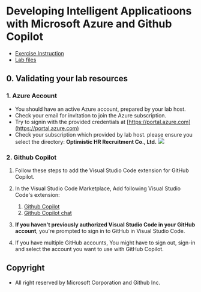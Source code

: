 
# Developing Intelligent Applicatioons with Microsoft Azure and Github Copilot


- [Exercise Instruction](./Exercises/README.md)
- [Lab files](./Allfiles/Labs/)

## 0. Validating your lab resources

### 1. Azure Account
   - You should have an active Azure account, prepared by your lab host. 
   - Check your email for invitation to join the Azure subscription.
   - Try to signin with the provided credentials at [https://portal.azure.com](https://portal.azure.com)
   - Check your subscription which provided by lab host. please ensure you select the directory: **Optimistic HR Recruitment Co., Ltd.**
        ![](./media/azure-sub-check.png)

### 2. Github Copilot 

1. Follow these steps to add the Visual Studio Code extension for GitHub Copilot.

2. In the Visual Studio Code Marketplace, Add following Visual Studio Code's extension: 
   1. [Github Copilot](https://marketplace.visualstudio.com/items?itemName=GitHub.copilot)
   2. [Github Copilot chat](https://marketplace.visualstudio.com/items?itemName=GitHub.copilot-chat)

3. **If you haven't previously authorized Visual Studio Code in your GitHub account**, you're prompted to sign in to GitHub in Visual Studio Code.
4. If you have multiple GitHub accounts, You might have to sign out, sign-in and select the account you want to use with GitHub Copilot.

## Copyright

- All right reserved by Microsoft Corporation and Github Inc.